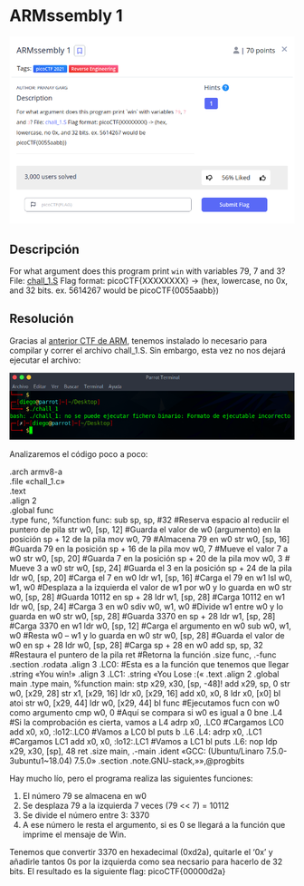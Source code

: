 # ARMssembly 1
![Descripcion del CTF](img/description.png)

## Descripción
For what argument does this program print `win` with variables 79, 7 and 3? File: [chall_1.S](https://mercury.picoctf.net/static/eee77057c05086ff8bc47748cb1657ff/chall_1.S) Flag format: picoCTF{XXXXXXXX} -> (hex, lowercase, no 0x, and 32 bits. ex. 5614267 would be picoCTF{0055aabb})

## Resolución
Gracias al [anterior CTF de ARM](https://github.com/Diego-san-2000/PicoCTF_2021/tree/main/Reverse%20Engineering/ARMssembly%200), tenemos instalado lo necesario para compilar y correr el archivo chall_1.S. Sin embargo, esta vez no nos dejará ejecutar el archivo:

![Consola](img/console1.png)

Analizaremos el código poco a poco:

.arch armv8-a  
.file «chall_1.c»  
.text  
.align 2  
.global func  
.type func, %function
func:
sub sp, sp, #32 #Reserva espacio al reduciir el puntero de pila
str w0, [sp, 12] #Guarda el valor de w0 (argumento) en la posición sp + 12 de la pila
mov w0, 79 #Almacena 79 en w0
str w0, [sp, 16] #Guarda 79 en la posición sp + 16 de la pila
mov w0, 7 #Mueve el valor 7 a w0
str w0, [sp, 20] #Guarda 7 en la posición sp + 20 de la pila
mov w0, 3 # Mueve 3 a w0
str w0, [sp, 24] #Guarda el 3 en la posición sp + 24 de la pila
ldr w0, [sp, 20] #Carga el 7 en w0
ldr w1, [sp, 16] #Carga el 79 en w1
lsl w0, w1, w0 #Desplaza a la izquierda el valor de w1 por w0 y lo guarda en w0
str w0, [sp, 28] #Guarda 10112 en sp + 28
ldr w1, [sp, 28] #Carga 10112 en w1
ldr w0, [sp, 24] #Carga 3 en w0
sdiv w0, w1, w0 #Divide w1 entre w0 y lo guarda en w0
str w0, [sp, 28] #Guarda 3370 en sp + 28
ldr w1, [sp, 28] #Carga 3370 en w1
ldr w0, [sp, 12] #Carga el argumento en w0
sub w0, w1, w0 #Resta w0 – w1 y lo guarda en w0
str w0, [sp, 28] #Guarda el valor de w0 en sp + 28
ldr w0, [sp, 28] #Carga sp + 28 en w0
add sp, sp, 32 #Restaura el puntero de la pila
ret #Retorna la función
.size func, .-func
.section .rodata
.align 3
.LC0: #Esta es a la función que tenemos que llegar
.string «You win!»
.align 3
.LC1:
.string «You Lose :(«
.text
.align 2
.global main
.type main, %function
main:
stp x29, x30, [sp, -48]!
add x29, sp, 0
str w0, [x29, 28]
str x1, [x29, 16]
ldr x0, [x29, 16]
add x0, x0, 8
ldr x0, [x0]
bl atoi
str w0, [x29, 44]
ldr w0, [x29, 44]
bl func #Ejecutamos fucn con w0 como argumento
cmp w0, 0 #Aquí se compara si w0 es igual a 0
bne .L4 #Si la comprobación es cierta, vamos a L4
adrp x0, .LC0 #Cargamos LC0
add x0, x0, :lo12:.LC0 #Vamos a LC0
bl puts
b .L6
.L4:
adrp x0, .LC1 #Cargamos LC1
add x0, x0, :lo12:.LC1 #Vamos a LC1
bl puts
.L6:
nop
ldp x29, x30, [sp], 48
ret
.size main, .-main
.ident «GCC: (Ubuntu/Linaro 7.5.0-3ubuntu1~18.04) 7.5.0»
.section .note.GNU-stack,»»,@progbits

Hay mucho lío, pero el programa realiza las siguientes funciones:

1. El número 79 se almacena en w0
2. Se desplaza 79 a la izquierda 7 veces (79 << 7) = 10112
3. Se divide el número entre 3: 3370
4. A ese número le resta el argumento, si es 0 se llegará a la función que imprime el mensaje de Win.

Tenemos que convertir 3370 en hexadecimal (0xd2a), quitarle el ‘0x’ y añadirle tantos 0s por la izquierda como sea necsario para hacerlo de 32 bits. El resultado es la siguiente flag: picoCTF{00000d2a}
